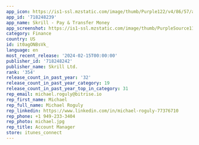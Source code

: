 ```yaml
---
app_icon: https://is1-ssl.mzstatic.com/image/thumb/Purple122/v4/86/57/a6/8657a688-e621-8cd1-dbed-f3327b75b791/AppIcon-1x_U007emarketing-0-7-0-85-220.png/1024x1024bb.png
app_id: '718248239'
app_name: Skrill - Pay & Transfer Money
app_screenshot: https://is1-ssl.mzstatic.com/image/thumb/PurpleSource116/v4/79/c0/23/79c02391-a886-b989-7a1e-7c3a59db4919/4fea75a1-c7cb-4a41-a2fa-7d7ae451b7ba_1.Leading_screen_1__opaque.png/1284x2778bb.png
category: Finance
country: US
id: it0agONBsVk_
language: en
most_recent_release: '2024-02-15T00:00:00'
publisher_id: '718248242'
publisher_name: Skrill Ltd.
rank: '354'
release_count_in_past_year: '32'
release_count_in_past_year_category: 19
release_count_in_past_year_top_in_category: 31
rep_email: michael.roguly@bitrise.io
rep_first_name: Michael
rep_full_name: Michael Roguly
rep_linkedin: https://www.linkedin.com/in/michael-roguly-77376710
rep_phone: +1 949-233-3404
rep_photo: michael.jpg
rep_title: Account Manager
store: itunes_connect
---
```

